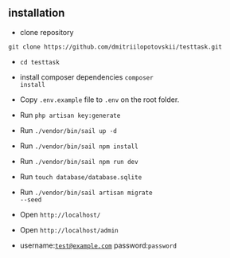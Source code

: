 ## installation

- clone repository

```
git clone https://github.com/dmitriilopotovskii/testtask.git
```
-  <code>cd testtask</code>

- install composer dependencies <code>composer install</code>
- Copy <code>.env.example</code> file to <code>.env</code> on the root folder.
- Run  <code>php artisan key:generate</code>
- Run <code>./vendor/bin/sail up -d</code>
- Run <code>./vendor/bin/sail npm install</code>
- Run <code>./vendor/bin/sail npm run dev</code>
- Run <code>touch database/database.sqlite</code>
- Run <code>./vendor/bin/sail artisan migrate --seed</code>
- Open <code>http://localhost/ </code>
- Open <code>http://localhost/admin </code>
- username:<code>test@example.com</code> password:<code>password</code>

